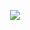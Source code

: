 

<!--
**superSp/superSp** is a ✨ _special_ ✨ repository because its `README.md` (this file) appears on your GitHub profile.

Here are some ideas to get you started:

- 🔭 I’m currently working on ...
- 🌱 I’m currently learning ...
- 👯 I’m looking to collaborate on ...
- 🤔 I’m looking for help with ...
- 💬 Ask me about ...
- 📫 How to reach me: ...
- 😄 Pronouns: ...
- ⚡ Fun fact: ...
-->

<p align="center">
  <a href="https://github.com/hongyangAndroid">
    <img src="https://github-readme-stats.vercel.app/api?username=superSp&count_private=true&show_icons=true&hide=contribs&include_all_commits=true" />
  </a>
</p>

